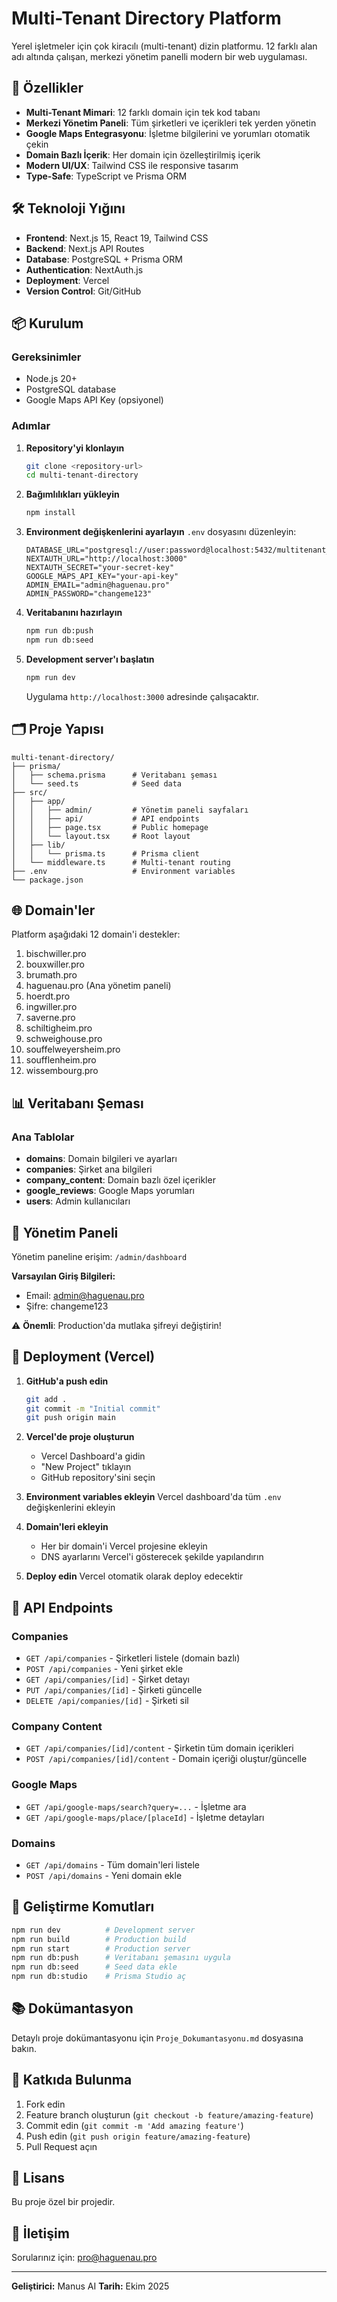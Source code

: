 # Multi-Tenant Directory Platform

Yerel işletmeler için çok kiracılı (multi-tenant) dizin platformu. 12 farklı alan adı altında çalışan, merkezi yönetim panelli modern bir web uygulaması.

## 🚀 Özellikler

- **Multi-Tenant Mimari**: 12 farklı domain için tek kod tabanı
- **Merkezi Yönetim Paneli**: Tüm şirketleri ve içerikleri tek yerden yönetin
- **Google Maps Entegrasyonu**: İşletme bilgilerini ve yorumları otomatik çekin
- **Domain Bazlı İçerik**: Her domain için özelleştirilmiş içerik
- **Modern UI/UX**: Tailwind CSS ile responsive tasarım
- **Type-Safe**: TypeScript ve Prisma ORM

## 🛠️ Teknoloji Yığını

- **Frontend**: Next.js 15, React 19, Tailwind CSS
- **Backend**: Next.js API Routes
- **Database**: PostgreSQL + Prisma ORM
- **Authentication**: NextAuth.js
- **Deployment**: Vercel
- **Version Control**: Git/GitHub

## 📦 Kurulum

### Gereksinimler

- Node.js 20+
- PostgreSQL database
- Google Maps API Key (opsiyonel)

### Adımlar

1. **Repository'yi klonlayın**
   ```bash
   git clone <repository-url>
   cd multi-tenant-directory
   ```

2. **Bağımlılıkları yükleyin**
   ```bash
   npm install
   ```

3. **Environment değişkenlerini ayarlayın**
   `.env` dosyasını düzenleyin:
   ```env
   DATABASE_URL="postgresql://user:password@localhost:5432/multitenant_directory"
   NEXTAUTH_URL="http://localhost:3000"
   NEXTAUTH_SECRET="your-secret-key"
   GOOGLE_MAPS_API_KEY="your-api-key"
   ADMIN_EMAIL="admin@haguenau.pro"
   ADMIN_PASSWORD="changeme123"
   ```

4. **Veritabanını hazırlayın**
   ```bash
   npm run db:push
   npm run db:seed
   ```

5. **Development server'ı başlatın**
   ```bash
   npm run dev
   ```

   Uygulama `http://localhost:3000` adresinde çalışacaktır.

## 🗂️ Proje Yapısı

```
multi-tenant-directory/
├── prisma/
│   ├── schema.prisma      # Veritabanı şeması
│   └── seed.ts            # Seed data
├── src/
│   ├── app/
│   │   ├── admin/         # Yönetim paneli sayfaları
│   │   ├── api/           # API endpoints
│   │   ├── page.tsx       # Public homepage
│   │   └── layout.tsx     # Root layout
│   ├── lib/
│   │   └── prisma.ts      # Prisma client
│   └── middleware.ts      # Multi-tenant routing
├── .env                   # Environment variables
└── package.json
```

## 🌐 Domain'ler

Platform aşağıdaki 12 domain'i destekler:

1. bischwiller.pro
2. bouxwiller.pro
3. brumath.pro
4. haguenau.pro (Ana yönetim paneli)
5. hoerdt.pro
6. ingwiller.pro
7. saverne.pro
8. schiltigheim.pro
9. schweighouse.pro
10. souffelweyersheim.pro
11. soufflenheim.pro
12. wissembourg.pro

## 📊 Veritabanı Şeması

### Ana Tablolar

- **domains**: Domain bilgileri ve ayarları
- **companies**: Şirket ana bilgileri
- **company_content**: Domain bazlı özel içerikler
- **google_reviews**: Google Maps yorumları
- **users**: Admin kullanıcıları

## 🔐 Yönetim Paneli

Yönetim paneline erişim: `/admin/dashboard`

**Varsayılan Giriş Bilgileri:**
- Email: admin@haguenau.pro
- Şifre: changeme123

⚠️ **Önemli**: Production'da mutlaka şifreyi değiştirin!

## 🚢 Deployment (Vercel)

1. **GitHub'a push edin**
   ```bash
   git add .
   git commit -m "Initial commit"
   git push origin main
   ```

2. **Vercel'de proje oluşturun**
   - Vercel Dashboard'a gidin
   - "New Project" tıklayın
   - GitHub repository'sini seçin

3. **Environment variables ekleyin**
   Vercel dashboard'da tüm `.env` değişkenlerini ekleyin

4. **Domain'leri ekleyin**
   - Her bir domain'i Vercel projesine ekleyin
   - DNS ayarlarını Vercel'i gösterecek şekilde yapılandırın

5. **Deploy edin**
   Vercel otomatik olarak deploy edecektir

## 📝 API Endpoints

### Companies
- `GET /api/companies` - Şirketleri listele (domain bazlı)
- `POST /api/companies` - Yeni şirket ekle
- `GET /api/companies/[id]` - Şirket detayı
- `PUT /api/companies/[id]` - Şirketi güncelle
- `DELETE /api/companies/[id]` - Şirketi sil

### Company Content
- `GET /api/companies/[id]/content` - Şirketin tüm domain içerikleri
- `POST /api/companies/[id]/content` - Domain içeriği oluştur/güncelle

### Google Maps
- `GET /api/google-maps/search?query=...` - İşletme ara
- `GET /api/google-maps/place/[placeId]` - İşletme detayları

### Domains
- `GET /api/domains` - Tüm domain'leri listele
- `POST /api/domains` - Yeni domain ekle

## 🔧 Geliştirme Komutları

```bash
npm run dev          # Development server
npm run build        # Production build
npm run start        # Production server
npm run db:push      # Veritabanı şemasını uygula
npm run db:seed      # Seed data ekle
npm run db:studio    # Prisma Studio aç
```

## 📚 Dokümantasyon

Detaylı proje dokümantasyonu için `Proje_Dokumantasyonu.md` dosyasına bakın.

## 🤝 Katkıda Bulunma

1. Fork edin
2. Feature branch oluşturun (`git checkout -b feature/amazing-feature`)
3. Commit edin (`git commit -m 'Add amazing feature'`)
4. Push edin (`git push origin feature/amazing-feature`)
5. Pull Request açın

## 📄 Lisans

Bu proje özel bir projedir.

## 📧 İletişim

Sorularınız için: pro@haguenau.pro

---

**Geliştirici:** Manus AI
**Tarih:** Ekim 2025

